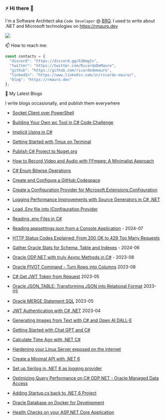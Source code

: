 ### ⚡ Hi there 👋

I'm a Software Architect aka `Code Developer` @ [BRQ](https://brq.com). I used to write about .NET and Microsoft technologies on https://rmauro.dev

![](https://komarev.com/ghpvc/?username=ricardodemauro&color=green)

📫 How to reach me: 

```javascript
const contacts = {
  "discord": "https://discord.gg/G38mg2v",
  "twitter": "https://twitter.com/RicardoDeMauro",
  "github": "https://github.com/ricardodemauro",
  "linkedIn": "https://www.linkedin.com/in/ricardo-mauro/",
  "blog": "https://rmauro.dev"
};
```

💬 My Latest Blogs

I write blogs occasionally, and publish them everywhere 

- [Socket Client over PowerShell](https://rmauro.dev/socket-client-over-powershell/)
- [Building Your Own wc Tool in C# Code Challenge](https://rmauro.dev/building-your-own-wc-tool-in-c-code-challenge/)
- [Implicit Using in C#](https://rmauro.dev/implicit-using-in-csharp/)
- [Getting Started with Tmux on Terminal](https://rmauro.dev/getting-started-with-tmux-on-terminal/)
- [Publish C# Project to Nuget.org](https://rmauro.dev/publish-csharp-project-to-nuget-org/)
- [How to Record Video and Audio with FFmpeg: A Minimalist Approach](https://rmauro.dev/how-to-record-video-and-audio-with-ffmpeg-a-minimalist-approach/)
- [C# Enum Bitwise Operations](https://rmauro.dev/csharp-enum-bitwise-operations/)
- [Create and Configure a GitHub Codespace](https://rmauro.dev/create-and-configure-a-github-codespace/)
- [Create a Configuration Provider for Microsoft.Extensions.Configuration](https://rmauro.dev/create-configuration-provider-microsoft-extensions-configuration/)
- [Logging Performance Improvements with Source Generators in C# .NET](https://rmauro.dev/logging-improvements-with-source-generators-in-net/)
  
- [Load .Env file into IConfiguration Provider](https://rmauro.dev/load-dotenv-file-into-configuration-provider/)
- [Reading .env Files in C#](https://rmauro.dev/read-env-file-in-csharp/)
- [Reading appsettings.json from a Console Application](https://rmauro.dev/reading-appsettings-json-from-a-console-application/) - 2024-07
- [HTTP Status Codes Explained: From 200 OK to 429 Too Many Requests](https://rmauro.dev/http-status-codes-explained-from-200-ok-to-429-too-many-requests/)
- [Gather Oracle Stats for Schema, Table and Indexes](https://rmauro.dev/gather-oracle-stats-for-schema-tables-indexes/) - 2024-06
- [Oracle ODP.NET with truly Async Methods in C#](https://rmauro.dev/oracle-odp-net-with-truly-async-methods-in-csharp/) - 2023-08
- [Oracle PIVOT Command - Turn Rows into Columns](https://rmauro.dev/oracle-pivot-command-turn-rows-into-columns/) 2023-08
- [C# Get JWT Token from Request](https://rmauro.dev/csharp-get-jwt-token-request/) 2023-05
- [Oracle JSON_TABLE: Transforming JSON into Relational Format](https://rmauro.dev/oracle-json-table-transforming-json-into-relational-format/) 2023-05
- [Oracle MERGE Statement SQL](https://rmauro.dev/oracle-merge-to-update-sql/) 2023-05
- [JWT Authentication with C# .NET](https://rmauro.dev/jwt-authentication-with-csharp-dotnet/) 2023-04
- [Generating Images from Text with C# and Open AI DALL-E](https://rmauro.dev/generating-images-from-text-with-csharp-and-open-ai-dall-e/)
- [Getting Started with Chat GPT and C#](https://rmauro.dev/getting-started-with-chat-gpt-integration-with-csharp-console-application/)
- [Calculate Time Ago with .NET C#](https://rmauro.dev/calculate-time-ago-with-csharp/)
- [Hardening your Linux Server exposed on the internet](https://rmauro.dev/8-actions-for-hardening-your-linux-server-for-internet/)
- [Create a Minimal API with .NET 6](https://rmauro.dev/create-a-minimal-api-with-dotnet-6/)
- [Set up Serilog in .NET 6 as logging provider](https://rmauro.dev/setup-serilog-in-net6-as-logging-provider/)
- [Optimizing Query Performance on C# ODP.NET - Oracle Managed Data Access](https://rmauro.dev/optmizing-data-access-with-oracle-managed-ado-net/)
- [Adding Startup.cs back to .NET 6 Project](https://rmauro.dev/adding-startup-back-to-net-6-project/)
- [Oracle Database on Docker for Development](https://rmauro.dev/oracle-database-on-docker-for-development/)
- [Health Checks on your ASP.NET Core Application](https://rmauro.dev/adding-health-checks-to-net-core-application/)



<!--
**anuraj/anuraj** is a ✨ _special_ ✨ repository because its `README.md` (this file) appears on your GitHub profile.

Here are some ideas to get you started:

- 🔭 I’m currently working on ...
- 🌱 I’m currently learning ...
- 👯 I’m looking to collaborate on ...
- 🤔 I’m looking for help with ...
- 💬 Ask me about ...
- 📫 How to reach me: ...
- 😄 Pronouns: ...
- ⚡ Fun fact: ...
-->
